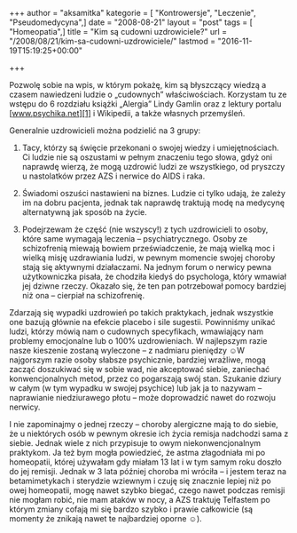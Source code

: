 +++
author = "aksamitka"
kategorie = [ "Kontrowersje", "Leczenie", "Pseudomedycyna",]
date = "2008-08-21"
layout = "post"
tags = [ "Homeopatia",]
title = "Kim są cudowni uzdrowiciele?"
url = "/2008/08/21/kim-sa-cudowni-uzdrowiciele/"
lastmod = "2016-11-19T15:19:25+00:00"

+++

Pozwolę sobie na wpis, w którym pokażę, kim są błyszczący wiedzą a czasem nawiedzeni ludzie o &#8222;cudownych&#8221; właściwościach. Korzystam tu ze wstępu do 6 rozdziału książki &#8222;Alergia&#8221; Lindy Gamlin oraz z lektury portalu [www.psychika.net][1] i Wikipedii, a także własnych przemyśleń.

<!--more-->


  
Generalnie uzdrowicieli można podzielić na 3 grupy:

1. Tacy, którzy są święcie przekonani o swojej wiedzy i umiejętnościach. Ci ludzie nie są oszustami w pełnym znaczeniu tego słowa, gdyż oni naprawdę wierzą, że mogą uzdrowić ludzi ze wszystkiego, od pryszczy u nastolatków przez AZS i nerwice do AIDS i raka.

2. Świadomi oszuści nastawieni na biznes. Ludzie ci tylko udają, że zależy im na dobru pacjenta, jednak tak naprawdę traktują modę na medycynę alternatywną jak sposób na życie.

3. Podejrzewam że część (nie wszyscy!) z tych uzdrowicieli to osoby, które same wymagają leczenia &#8211; psychiatrycznego. Osoby ze schizofrenią miewają bowiem przeświadczenie, że mają wielką moc i wielką misję uzdrawiania ludzi, w pewnym momencie swojej choroby stają się aktywnymi działaczami. Na jednym forum o nerwicy pewna użytkowniczka pisała, że chodziła kiedyś do psychologa, który wmawiał jej dziwne rzeczy. Okazało się, że ten pan potrzebował pomocy bardziej niż ona &#8211; cierpiał na schizofrenię.

Zdarzają się wypadki uzdrowień po takich praktykach, jednak wszystkie one bazują głównie na efekcie placebo i sile sugestii. Powinniśmy unikać ludzi, którzy mówią nam o cudownych specyfikach, wmawiający nam problemy emocjonalne lub o 100% uzdrowieniach. W najlepszym razie nasze kieszenie zostaną wyleczone &#8211; z nadmiaru pieniędzy  ☺️W najgorszym razie osoby słabsze psychicznie, bardziej wrażliwe, mogą zacząć doszukiwać się w sobie wad, nie akceptować siebie, zaniechać konwencjonalnych metod, przez co pogarszają swój stan. Szukanie dziury w całym (w tym wypadku w swojej psychice) lub jak ja to nazywam &#8211; naprawianie niedziurawego płotu &#8211; może doprowadzić nawet do rozwoju nerwicy.

I nie zapominajmy o jednej rzeczy &#8211; choroby alergiczne mają to do siebie, że u niektórych osób w pewnym okresie ich życia remisja nadchodzi sama z siebie. Jednak wiele z nich przypisuje to owym niekonwencjonalnym praktykom. Ja też bym mogła powiedzieć, że astma złagodniała mi po homeopatii, której używałam gdy miałam 13 lat i w tym samym roku doszło do jej remisji. Jednak w 3 lata później choroba mi wróciła &#8211; i jestem teraz na betamimetykach i sterydzie wziewnym i czuję się znacznie lepiej niż po owej homeopatii, mogę nawet szybko biegać, czego nawet podczas remisji nie mogłam robić, nie mam ataków w nocy, a AZS traktuję Telfastem po którym zmiany cofają mi się bardzo szybko i prawie całkowicie (są momenty że znikają nawet te najbardziej oporne  ☺️).

 [1]: http://psychika.net "Psychika.net"